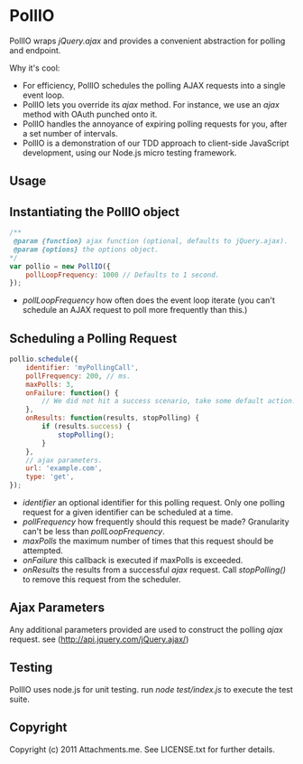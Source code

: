 PollIO
======

PollIO wraps _jQuery.ajax_ and provides a convenient abstraction for polling and endpoint.

Why it's cool:

* For efficiency, PollIO schedules the polling AJAX requests into a single event loop.
* PollIO lets you override its _ajax_ method. For instance, we use an _ajax_ method with OAuth punched onto it.
* PollIO handles the annoyance of expiring polling requests for you, after a set number of intervals.
* PollIO is a demonstration of our TDD approach to client-side JavaScript development, using our Node.js micro testing framework.

Usage
-----

Instantiating the PollIO object
-------------------------------


```javascript
/**
 @param {function} ajax function (optional, defaults to jQuery.ajax).
 @param {options} the options object.
*/
var pollio = new PollIO({
	pollLoopFrequency: 1000 // Defaults to 1 second.
});
```

* _pollLoopFrequency_ how often does the event loop iterate (you can't schedule an AJAX request to poll more frequently than this.)

Scheduling a Polling Request
----------------------------

```javascript
pollio.schedule({
	identifier: 'myPollingCall',
	pollFrequency: 200, // ms.
	maxPolls: 3,
	onFailure: function() {
		// We did not hit a success scenario, take some default action.
	},
	onResults: function(results, stopPolling) {
		if (results.success) {
			stopPolling();
		}
	},
	// ajax parameters.
	url: 'example.com',
	type: 'get',
});
```

* _identifier_ an optional identifier for this polling request. Only one polling request for a given identifier can be scheduled at a time.
* _pollFrequency_ how frequently should this request be made? Granularity can't be less than _pollLoopFrequency_.
* _maxPolls_ the maximum number of times that this request should be attempted.
* _onFailure_ this callback is executed if maxPolls is exceeded.
* _onResults_ the results from a successful _ajax_ request. Call _stopPolling()_ to remove this request from the scheduler.

Ajax Parameters
---------------

Any additional parameters provided are used to construct the polling _ajax_ request. see (http://api.jquery.com/jQuery.ajax/)

Testing
-------

PollIO uses node.js for unit testing. run _node test/index.js_ to execute the test suite.

Copyright
---------

Copyright (c) 2011 Attachments.me. See LICENSE.txt for further details.
